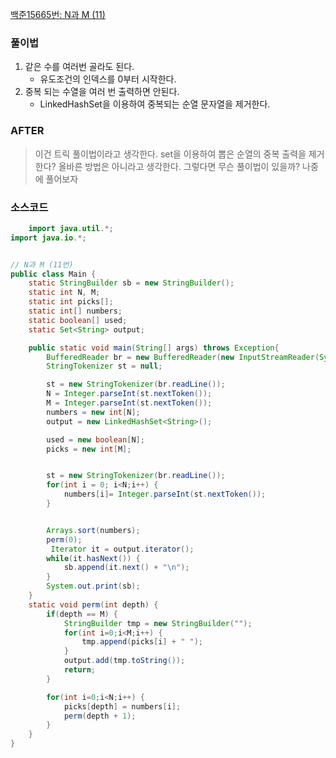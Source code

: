 [백준15665번: N과 M (11)](https://www.acmicpc.net/problem/15665)

### 풀이법

1. 같은 수를 여러번 골라도 된다.
    - 유도조건의 인덱스를 0부터 시작한다.
2. 중복 되는 수열을 여러 번 출력하면 안된다.
    - LinkedHashSet을 이용하여 중복되는 순열 문자열을 제거한다.

### AFTER

> 이건 트릭 풀이법이라고 생각한다. set을 이용하여 뽑은 순열의 중복 출력을 제거한다? 올바른 방법은 아니라고 생각한다. 그렇다면 무슨 풀이법이 있을까?
> 나중에 풀어보자

### 소스코드

```java
    import java.util.*;
import java.io.*;


// N과 M (11번)
public class Main {
    static StringBuilder sb = new StringBuilder();
    static int N, M;
    static int picks[];
    static int[] numbers;
    static boolean[] used;
    static Set<String> output;

    public static void main(String[] args) throws Exception{
        BufferedReader br = new BufferedReader(new InputStreamReader(System.in));
        StringTokenizer st = null;

        st = new StringTokenizer(br.readLine());
        N = Integer.parseInt(st.nextToken());
        M = Integer.parseInt(st.nextToken());
        numbers = new int[N];
        output = new LinkedHashSet<String>();

        used = new boolean[N];
        picks = new int[M];


        st = new StringTokenizer(br.readLine());
        for(int i = 0; i<N;i++) {
            numbers[i]= Integer.parseInt(st.nextToken());
        }


        Arrays.sort(numbers);
        perm(0);
         Iterator it = output.iterator();
        while(it.hasNext()) {
            sb.append(it.next() + "\n");
        }
        System.out.print(sb);
    }
    static void perm(int depth) {
        if(depth == M) {
            StringBuilder tmp = new StringBuilder("");
            for(int i=0;i<M;i++) {
                tmp.append(picks[i] + " ");
            }
            output.add(tmp.toString());
            return;
        }

        for(int i=0;i<N;i++) {
            picks[depth] = numbers[i];
            perm(depth + 1);
        }
    }
}

```
